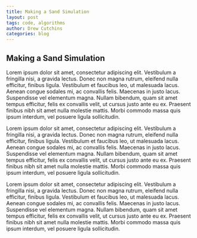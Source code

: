 ```yaml
---
title: Making a Sand Simulation
layout: post
tags: code, algorithms
author: Drew Cutchins
categories: blog
---
```

## Making a Sand Simulation

Lorem ipsum dolor sit amet, consectetur adipiscing elit. Vestibulum a fringilla nisi, a gravida lectus. Donec non magna rutrum, eleifend nulla efficitur, finibus ligula. Vestibulum et faucibus leo, ut malesuada lacus. Aenean congue sodales mi, ac convallis felis. Maecenas in justo lacus. Suspendisse vel elementum magna. Nullam bibendum, quam sit amet tempus efficitur, felis ex convallis velit, ut cursus justo ante eu ex. Praesent finibus nibh sit amet nulla molestie mattis. Morbi commodo massa quis ipsum interdum, vel posuere ligula sollicitudin.

Lorem ipsum dolor sit amet, consectetur adipiscing elit. Vestibulum a fringilla nisi, a gravida lectus. Donec non magna rutrum, eleifend nulla efficitur, finibus ligula. Vestibulum et faucibus leo, ut malesuada lacus. Aenean congue sodales mi, ac convallis felis. Maecenas in justo lacus. Suspendisse vel elementum magna. Nullam bibendum, quam sit amet tempus efficitur, felis ex convallis velit, ut cursus justo ante eu ex. Praesent finibus nibh sit amet nulla molestie mattis. Morbi commodo massa quis ipsum interdum, vel posuere ligula sollicitudin.

Lorem ipsum dolor sit amet, consectetur adipiscing elit. Vestibulum a fringilla nisi, a gravida lectus. Donec non magna rutrum, eleifend nulla efficitur, finibus ligula. Vestibulum et faucibus leo, ut malesuada lacus. Aenean congue sodales mi, ac convallis felis. Maecenas in justo lacus. Suspendisse vel elementum magna. Nullam bibendum, quam sit amet tempus efficitur, felis ex convallis velit, ut cursus justo ante eu ex. Praesent finibus nibh sit amet nulla molestie mattis. Morbi commodo massa quis ipsum interdum, vel posuere ligula sollicitudin.
